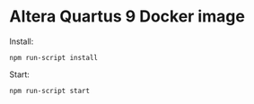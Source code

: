 # Altera Quartus 9 Docker image

Install:
```
npm run-script install
```

Start:
```
npm run-script start
```
